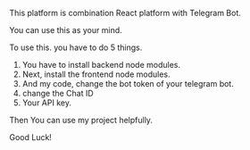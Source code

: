 This platform is combination React platform with Telegram Bot.

You can use this as your mind.

To use this. you have to do 5 things.

1. You have to install backend node modules.
2. Next, install the frontend node modules.
3. And my code, change the bot token of your telegram bot.
4. change the Chat ID
5. Your API key.

Then You can use my project helpfully.

Good Luck!
